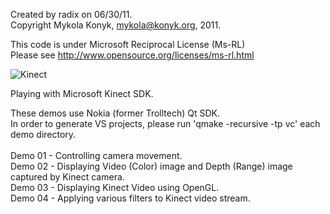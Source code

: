 Created by radix on 06/30/11. <br>
Copyright Mykola Konyk, <mykola@konyk.org>, 2011. <br>

This code is under Microsoft Reciprocal License (Ms-RL) <br>
Please see http://www.opensource.org/licenses/ms-rl.html <br>

<img alt="Kinect" src="http://i.imgur.com/SXGs6.png"/>



Playing with Microsoft Kinect SDK. <br>

These demos use Nokia (former Trolltech) Qt SDK. <br>
In order to generate VS projects, please run 'qmake -recursive -tp vc' each demo directory. <br>
<br>
Demo 01 - Controlling camera movement. <br>
Demo 02 - Displaying Video (Color) image and Depth (Range) image captured by Kinect camera. <br>
Demo 03 - Displaying Kinect Video using OpenGL. <br>
Demo 04 - Applying various filters to Kinect video stream. <br>


